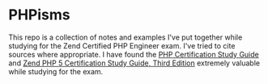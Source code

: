 # PHPisms

This repo is a collection of notes and examples I've put together while studying for the Zend Certified PHP Engineer exam. I've tried to cite sources where appropriate. I have found the [PHP Certification Study Guide](http://www.zend.com/en/services/certification/php-certification-study-guide) and [Zend PHP 5 Certification Study Guide, Third Edition](https://www.phparch.com/books/zend-php-5-certification-study-guide-3rd-edition/) extremely valuable while studying for the exam.

